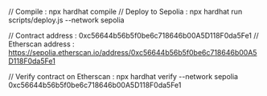 // Compile : npx hardhat compile
// Deploy to Sepolia : npx hardhat run scripts/deploy.js --network sepolia

// Contract address : 0xc56644b56b5f0be6c718646b00A5D118F0da5Fe1
// Etherscan address : https://sepolia.etherscan.io/address/0xc56644b56b5f0be6c718646b00A5D118F0da5Fe1

// Verify contract on Etherscan : npx hardhat verify --network sepolia 0xc56644b56b5f0be6c718646b00A5D118F0da5Fe1
